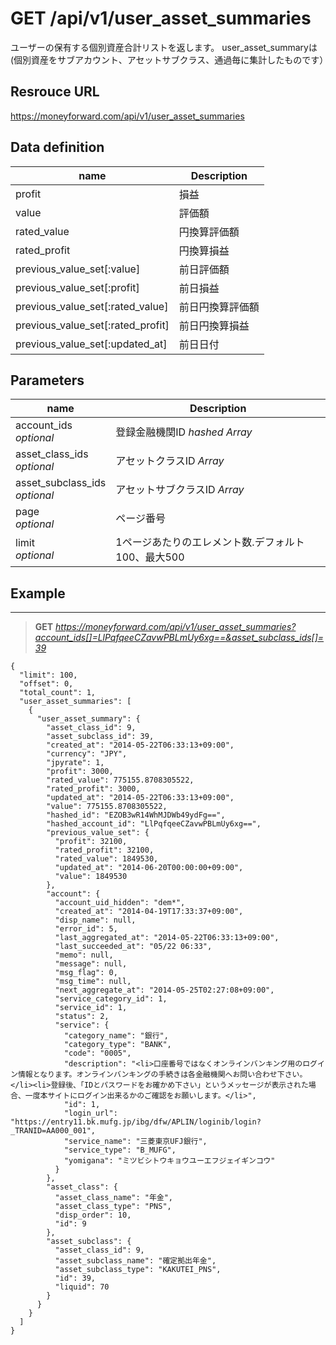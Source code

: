 # GET /api/v1/user_asset_summaries
ユーザーの保有する個別資産合計リストを返します。
user_asset_summaryは(個別資産をサブアカウント、アセットサブクラス、通過毎に集計したものです）

## Resrouce URL
https://moneyforward.com/api/v1/user_asset_summaries

## Data definition

name | Description 
-----------|------------------------
profit | 損益
value | 評価額
rated_value | 円換算評価額
rated_profit | 円換算損益
previous_value_set[:value] | 前日評価額
previous_value_set[:profit] | 前日損益
previous_value_set[:rated_value] | 前日円換算評価額
previous_value_set[:rated_profit] | 前日円換算損益
previous_value_set[:updated_at] | 前日日付

## Parameters
name | Description 
-----------|------------------------
account_ids <br /> *optional* | 登録金融機関ID *hashed* *Array*
asset_class_ids  <br /> *optional* | アセットクラスID *Array*
asset_subclass_ids  <br /> *optional* | アセットサブクラスID *Array*
page  <br /> *optional* | ページ番号
limit <br /> *optional* | 1ページあたりのエレメント数.デフォルト100、最大500

 
## Example
***
> **GET** *https://moneyforward.com/api/v1/user_asset_summaries?account_ids[]=LlPqfqeeCZavwPBLmUy6xg==&asset_subclass_ids[]=39*

    {
      "limit": 100,
      "offset": 0,
      "total_count": 1,
      "user_asset_summaries": [
        {
          "user_asset_summary": {
            "asset_class_id": 9,
            "asset_subclass_id": 39,
            "created_at": "2014-05-22T06:33:13+09:00",
            "currency": "JPY",
            "jpyrate": 1,
            "profit": 3000,
            "rated_value": 775155.8708305522,
            "rated_profit": 3000,
            "updated_at": "2014-05-22T06:33:13+09:00",
            "value": 775155.8708305522,
            "hashed_id": "EZOB3wR14WhMJDWb49ydFg==",
            "hashed_account_id": "LlPqfqeeCZavwPBLmUy6xg==",
            "previous_value_set": {
              "profit": 32100,
              "rated_profit": 32100,
              "rated_value": 1849530,
              "updated_at": "2014-06-20T00:00:00+09:00",
              "value": 1849530
            },
            "account": {
              "account_uid_hidden": "dem*",
              "created_at": "2014-04-19T17:33:37+09:00",
              "disp_name": null,
              "error_id": 5,
              "last_aggregated_at": "2014-05-22T06:33:13+09:00",
              "last_succeeded_at": "05/22 06:33",
              "memo": null,
              "message": null,
              "msg_flag": 0,
              "msg_time": null,
              "next_aggregate_at": "2014-05-25T02:27:08+09:00",
              "service_category_id": 1,
              "service_id": 1,
              "status": 2,
              "service": {
                "category_name": "銀行",
                "category_type": "BANK",
                "code": "0005",
                "description": "<li>口座番号ではなくオンラインバンキング用のログイン情報となります。オンラインバンキングの手続きは各金融機関へお問い合わせ下さい。</li><li>登録後、「IDとパスワードをお確かめ下さい」というメッセージが表示された場合、一度本サイトにログイン出来るかのご確認をお願いします。</li>",
                "id": 1,
                "login_url": "https://entry11.bk.mufg.jp/ibg/dfw/APLIN/loginib/login?_TRANID=AA000_001",
                "service_name": "三菱東京UFJ銀行",
                "service_type": "B_MUFG",
                "yomigana": "ミツビシトウキョウユーエフジェイギンコウ"
              }
            },
            "asset_class": {
              "asset_class_name": "年金",
              "asset_class_type": "PNS",
              "disp_order": 10,
              "id": 9
            },
            "asset_subclass": {
              "asset_class_id": 9,
              "asset_subclass_name": "確定拠出年金",
              "asset_subclass_type": "KAKUTEI_PNS",
              "id": 39,
              "liquid": 70
            }
          }
        }
      ]
    }
